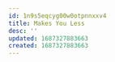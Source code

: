 ```yaml
---
id: 1n9s5eqcyg00w0otpnnxxv4
title: Makes You Less
desc: ''
updated: 1687327883663
created: 1687327883663
---
```

